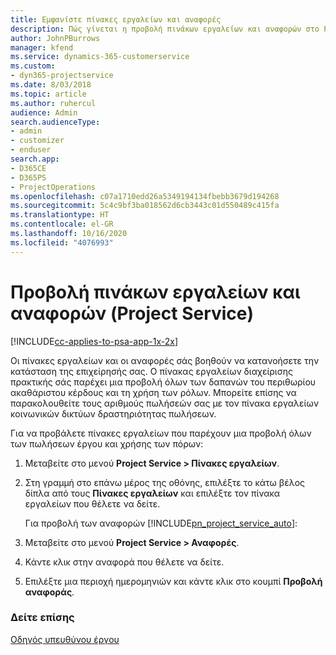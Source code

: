 ```yaml
---
title: Εμφανίστε πίνακες εργαλείων και αναφορές
description: Πώς γίνεται η προβολή πινάκων εργαλείων και αναφορών στο Project Service
author: JohnPBurrows
manager: kfend
ms.service: dynamics-365-customerservice
ms.custom:
- dyn365-projectservice
ms.date: 8/03/2018
ms.topic: article
ms.author: ruhercul
audience: Admin
search.audienceType:
- admin
- customizer
- enduser
search.app:
- D365CE
- D365PS
- ProjectOperations
ms.openlocfilehash: c07a1710edd26a5349194134fbebb3679d194268
ms.sourcegitcommit: 5c4c9bf3ba018562d6cb3443c01d550489c415fa
ms.translationtype: HT
ms.contentlocale: el-GR
ms.lasthandoff: 10/16/2020
ms.locfileid: "4076993"
---
```

# <a name="view-dashboards-and-reports-project-service"></a>Προβολή πινάκων εργαλείων και αναφορών (Project Service)

[!INCLUDE[cc-applies-to-psa-app-1x-2x](../includes/cc-applies-to-psa-app-1x-2x.md)]

Οι πίνακες εργαλείων και οι αναφορές σάς βοηθούν να κατανοήσετε την κατάσταση της επιχείρησής σας. Ο πίνακας εργαλείων διαχείρισης πρακτικής σάς παρέχει μια προβολή όλων των δαπανών του περιθωρίου ακαθάριστου κέρδους και τη χρήση των ρόλων. Μπορείτε επίσης να παρακολουθείτε τους αριθμούς πωλήσεών σας με τον πίνακα εργαλείων κοινωνικών δικτύων δραστηριότητας πωλήσεων.  
  
 Για να προβάλετε πίνακες εργαλείων που παρέχουν μια προβολή όλων των πωλήσεων έργου και χρήσης των πόρων:  
  
1. Μεταβείτε στο μενού **Project Service > Πίνακες εργαλείων**.  
  
2. Στη γραμμή στο επάνω μέρος της οθόνης, επιλέξτε το κάτω βέλος δίπλα από τους **Πίνακες εργαλείων** και επιλέξτε τον πίνακα εργαλείων που θέλετε να δείτε.  
  
   Για προβολή των αναφορών [!INCLUDE[pn_project_service_auto](../includes/pn-project-service-auto.md)]:  
  
3. Μεταβείτε στο μενού **Project Service > Αναφορές**.  
  
4. Κάντε κλικ στην αναφορά που θέλετε να δείτε.  
  
5. Επιλέξτε μια περιοχή ημερομηνιών και κάντε κλικ στο κουμπί **Προβολή αναφοράς**.  
  
### <a name="see-also"></a>Δείτε επίσης  
 [Οδηγός υπευθύνου έργου](../psa/project-manager-guide.md)
